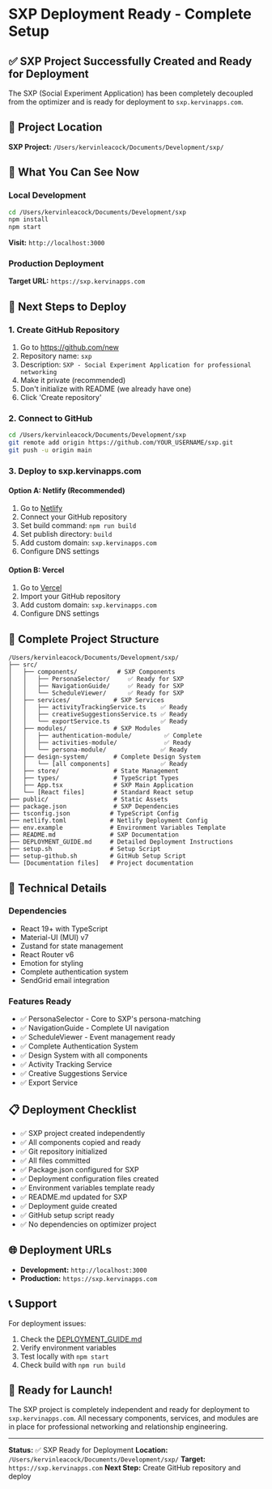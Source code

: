 # SXP Deployment Ready - Complete Setup

## ✅ SXP Project Successfully Created and Ready for Deployment

The SXP (Social Experiment Application) has been completely decoupled from the optimizer and is ready for deployment to `sxp.kervinapps.com`.

## 📍 Project Location

**SXP Project:** `/Users/kervinleacock/Documents/Development/sxp/`

## 🎯 What You Can See Now

### **Local Development**
```bash
cd /Users/kervinleacock/Documents/Development/sxp
npm install
npm start
```
**Visit:** `http://localhost:3000`

### **Production Deployment**
**Target URL:** `https://sxp.kervinapps.com`

## 🚀 Next Steps to Deploy

### **1. Create GitHub Repository**
1. Go to https://github.com/new
2. Repository name: `sxp`
3. Description: `SXP - Social Experiment Application for professional networking`
4. Make it private (recommended)
5. Don't initialize with README (we already have one)
6. Click 'Create repository'

### **2. Connect to GitHub**
```bash
cd /Users/kervinleacock/Documents/Development/sxp
git remote add origin https://github.com/YOUR_USERNAME/sxp.git
git push -u origin main
```

### **3. Deploy to sxp.kervinapps.com**

#### **Option A: Netlify (Recommended)**
1. Go to [Netlify](https://netlify.com)
2. Connect your GitHub repository
3. Set build command: `npm run build`
4. Set publish directory: `build`
5. Add custom domain: `sxp.kervinapps.com`
6. Configure DNS settings

#### **Option B: Vercel**
1. Go to [Vercel](https://vercel.com)
2. Import your GitHub repository
3. Add custom domain: `sxp.kervinapps.com`
4. Configure DNS settings

## 📁 Complete Project Structure

```
/Users/kervinleacock/Documents/Development/sxp/
├── src/
│   ├── components/           # SXP Components
│   │   ├── PersonaSelector/     ✅ Ready for SXP
│   │   ├── NavigationGuide/     ✅ Ready for SXP
│   │   └── ScheduleViewer/      ✅ Ready for SXP
│   ├── services/            # SXP Services
│   │   ├── activityTrackingService.ts    ✅ Ready
│   │   ├── creativeSuggestionsService.ts ✅ Ready
│   │   └── exportService.ts              ✅ Ready
│   ├── modules/             # SXP Modules
│   │   ├── authentication-module/         ✅ Complete
│   │   ├── activities-module/             ✅ Ready
│   │   └── persona-module/               ✅ Ready
│   ├── design-system/       # Complete Design System
│   │   └── [all components]              ✅ Ready
│   ├── store/               # State Management
│   ├── types/               # TypeScript Types
│   ├── App.tsx              # SXP Main Application
│   └── [React files]        # Standard React setup
├── public/                  # Static Assets
├── package.json             # SXP Dependencies
├── tsconfig.json           # TypeScript Config
├── netlify.toml            # Netlify Deployment Config
├── env.example             # Environment Variables Template
├── README.md               # SXP Documentation
├── DEPLOYMENT_GUIDE.md     # Detailed Deployment Instructions
├── setup.sh                # Setup Script
├── setup-github.sh         # GitHub Setup Script
└── [Documentation files]   # Project documentation
```

## 🔧 Technical Details

### **Dependencies**
- React 19+ with TypeScript
- Material-UI (MUI) v7
- Zustand for state management
- React Router v6
- Emotion for styling
- Complete authentication system
- SendGrid email integration

### **Features Ready**
- ✅ PersonaSelector - Core to SXP's persona-matching
- ✅ NavigationGuide - Complete UI navigation
- ✅ ScheduleViewer - Event management ready
- ✅ Complete Authentication System
- ✅ Design System with all components
- ✅ Activity Tracking Service
- ✅ Creative Suggestions Service
- ✅ Export Service

## 📋 Deployment Checklist

- ✅ SXP project created independently
- ✅ All components copied and ready
- ✅ Git repository initialized
- ✅ All files committed
- ✅ Package.json configured for SXP
- ✅ Deployment configuration files created
- ✅ Environment variables template ready
- ✅ README.md updated for SXP
- ✅ Deployment guide created
- ✅ GitHub setup script ready
- ✅ No dependencies on optimizer project

## 🌐 Deployment URLs

- **Development:** `http://localhost:3000`
- **Production:** `https://sxp.kervinapps.com`

## 📞 Support

For deployment issues:
1. Check the [DEPLOYMENT_GUIDE.md](./DEPLOYMENT_GUIDE.md)
2. Verify environment variables
3. Test locally with `npm start`
4. Check build with `npm run build`

## 🎉 Ready for Launch!

The SXP project is completely independent and ready for deployment to `sxp.kervinapps.com`. All necessary components, services, and modules are in place for professional networking and relationship engineering.

---

**Status:** ✅ SXP Ready for Deployment
**Location:** `/Users/kervinleacock/Documents/Development/sxp/`
**Target:** `https://sxp.kervinapps.com`
**Next Step:** Create GitHub repository and deploy
